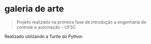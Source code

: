 # galeria de arte

> Projeto realizado na primeira fase de introdução a engenharia de controle e automação - UFSC

Realizado utilizando a Turtle do Python
